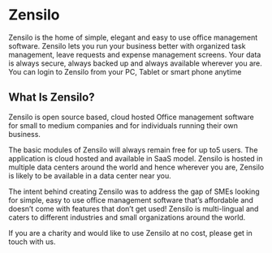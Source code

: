 # Zensilo

Zensilo is the home of simple, elegant and easy to use office management software. Zensilo lets you run your business better with organized task management, leave requests and expense management screens. Your data is always secure, always backed up and always available wherever you are. You can login to Zensilo from your PC, Tablet or smart phone anytime
## What Is Zensilo?

Zensilo is open source based, cloud hosted Office management software for small to medium companies and for individuals running their own business.

The basic modules of Zensilo will always remain free for up to5 users. The application is cloud hosted and available in SaaS model. Zensilo is hosted in multiple data centers around the world and hence wherever you are, Zensilo is likely to be available in a data center near you.

The intent behind creating Zensilo was to address the gap of SMEs looking for simple, easy to use office management software that’s affordable and doesn’t come with features that don’t get used! Zensilo is multi-lingual and caters to different industries and small organizations around the world.

If you are a charity and would like to use Zensilo at no cost, please get in touch with us. 